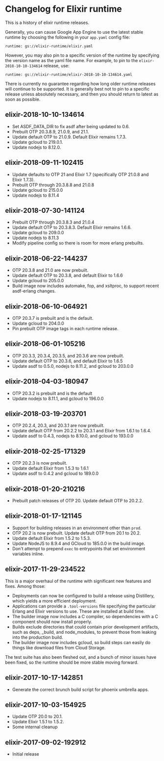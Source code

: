 # Changelog for Elixir runtime

This is a history of elixir runtime releases.

Generally, you can cause Google App Engine to use the latest stable runtime by
choosing the following in your `app.yaml` config file:

    runtime: gs://elixir-runtime/elixir.yaml

However, you may also pin to a specific version of the runtime by specifying
the version name as the yaml file name. For example, to pin to the
`elixir-2018-10-10-134614` release, use:

    runtime: gs://elixir-runtime/elixir-2018-10-10-134614.yaml

There is currently no guarantee regarding how long older runtime releases will
continue to be supported. It is generally best not to pin to a specific
release unless absolutely necessary, and then you should return to latest as
soon as possible.

## elixir-2018-10-10-134614

* Set ASDF_DATA_DIR to fix asdf after being updated to 0.6.
* Prebuilt OTP 20.3.8.9, 21.0.9, and 21.1.
* Update default OTP to 21.0.9. Default Elixir remains 1.7.3.
* Update gcloud to 219.0.1.
* Update nodejs to 8.12.0.

## elixir-2018-09-11-102415

* Update defaults to OTP 21 and Elixir 1.7 (specifically OTP 21.0.8 and Elixir 1.7.3).
* Prebuilt OTP through 20.3.8.8 and 21.0.8
* Update gcloud to 215.0.0
* Update nodejs to 8.11.4

## elixir-2018-07-30-141124

* Prebuilt OTP through 20.3.8.3 and 21.0.4
* Update default OTP to 20.3.8.3. Default Elixir remains 1.6.6.
* Update gcloud to 209.0.0
* Update nodejs to 8.11.3
* Modify pipeline config so there is room for more erlang prebuilts.

## elixir-2018-06-22-144237

* OTP 20.3.8 and 21.0 are now prebuilt.
* Update default OTP to 20.3.8, and default Elixir to 1.6.6
* Update gcloud to 205.0.0
* Build image now includes automake, fop, and xsltproc, to support recent
  asdf-erlang changes.

## elixir-2018-06-10-064921

* OTP 20.3.7 is prebuilt and is the default.
* Update gcloud to 204.0.0
* Pin prebuilt OTP image tags in each runtime release.

## elixir-2018-06-01-105216

* OTP 20.3.3, 20.3.4, 20.3.5, and 20.3.6 are now prebuilt.
* Update default OTP to 20.3.6, and default Elixir to 1.6.5
* Update asdf to 0.5.0, nodejs to 8.11.2, and gcloud to 203.0.0

## elixir-2018-04-03-180947

* OTP 20.3.2 is prebuilt and is the default
* Update nodejs to 8.11.1, and gcloud to 196.0.0

## elixir-2018-03-19-203701

* OTP 20.2.4, 20.3, and 20.3.1 are now prebuilt.
* Update default OTP from 20.2.2 to 20.3.1 and Elixir from 1.6.1 to 1.6.4.
* Update asdf to 0.4.3, nodejs to 8.10.0, and gcloud to 193.0.0

## elixir-2018-02-25-171329

* OTP 20.2.3 is now prebuilt.
* Update default Elixir from 1.5.3 to 1.6.1
* Update asdf to 0.4.2 and gcloud to 189.0.0

## elixir-2018-01-20-210216

* Prebuilt patch releases of OTP 20. Update default OTP to 20.2.2.

## elixir-2018-01-17-121145

* Support for building releases in an environment other than `prod`.
* OTP 20.2 is now prebuilt. Update default OTP from 20.1 to 20.2.
* Update default Elixir from 1.5.2 to 1.5.3.
* Update NodeJS to 8.9.4 and GCloud to 185.0.0 in the build image.
* Don't attempt to prepend `exec` to entrypoints that set environment variables
  inline.

## elixir-2017-11-29-234522

This is a major overhaul of the runtime with significant new features and
fixes. Among those:

* Deployments can now be configured to build a release using Distillery, which
  yields a more efficient deployment.
* Applications can provide a `.tool-versions` file specifying the particular
  Erlang and Elixir versions to use. These are installed at build time.
* The builder image now includes a C compiler, so dependencies with a C
  component should now install properly.
* Builds exclude directories that could contain prior development artifacts,
  such as deps, _build, and node_modules, to prevent those from leaking into
  the production build.
* The builder image now includes gcloud, so build steps can easily do things
  like download files from Cloud Storage.

The test suite has also been fleshed out, and a bunch of minor issues have
been fixed, so the runtime should be more stable moving forward.

## elixir-2017-10-17-142851

* Generate the correct brunch build script for phoenix umbrella apps.

## elixir-2017-10-03-154925

* Update OTP 20.0 to 20.1.
* Update Elixir 1.5.1 to 1.5.2.
* Some internal cleanup

## elixir-2017-09-02-192912

* Initial release
